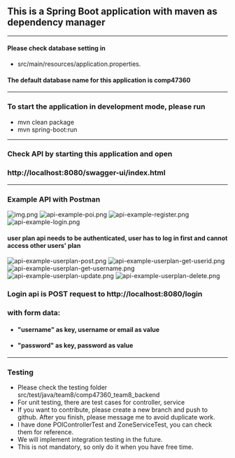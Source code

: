 ## This is a Spring Boot application with maven as dependency manager
----------------------
#### Please check database setting in 
- src/main/resources/application.properties.

#### The default database name for this application is comp47360
--------------------
### To start the application in development mode, please run
- mvn clean package
- mvn spring-boot:run
-------------------------
### Check API by starting this application and open
### http://localhost:8080/swagger-ui/index.html
---------------
### Example API with Postman
![img.png](docs/api-example-poitype.png)
![api-example-poi.png](docs/api-example-poi.png)
![api-example-register.png](docs/api-example-register.png)
![api-example-login.png](docs/api-example-login.png)
#### user plan api needs to be authenticated, user has to log in first and cannot access other users' plan
![api-example-userplan-post.png](docs/api-example-userplan-post.png)
![api-example-userplan-get-userid.png](docs/api-example-userplan-get-userid.png)
![api-example-userplan-get-username.png](docs/api-example-userplan-get-username.png)
![api-example-userplan-update.png](docs/api-example-userplan-update.png)
![api-example-userplan-delete.png](docs/api-example-userplan-delete.png)

### Login api is POST request to http://localhost:8080/login 

### with form data: 

- #### **"username"** as key, **username or email** as value 

- #### **"password"** as key, password as value
---------------------
### Testing
- Please check the testing folder src/test/java/team8/comp47360_team8_backend
- For unit testing, there are test cases for controller, service
- If you want to contribute, please create a new branch and push to github. After you finish, please message me to avoid duplicate work.
- I have done POIControllerTest and ZoneServiceTest, you can check them for reference.
- We will implement integration testing in the future.
- This is not mandatory, so only do it when you have free time.